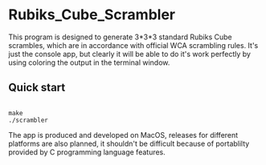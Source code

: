 # Rubiks_Cube_Scrambler

This program is designed to generate 3\*3\*3 standard Rubiks Cube scrambles, which are
in accordance with official WCA scrambling rules. It's just the console app, but clearly
it will be able to do it's work perfectly by using coloring the output in the terminal window.

## Quick start

```console

make
./scrambler

```

The app is produced and developed on MacOS, releases for different platforms are also planned,
it shouldn't be difficult because of portablilty provided by C programming language features.
